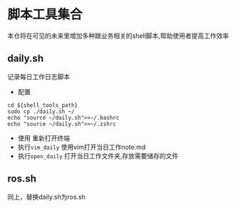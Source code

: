 # 脚本工具集合

本仓将在可见的未来里增加多种跟业务相关的shell脚本,帮助使用者提高工作效率

## daily.sh

记录每日工作日志脚本

- 配置
```
cd ${shell_tools_path}
sudo cp ./daily.sh ~/
echo "source ~/daily.sh">>~/.bashrc
echo "source ~/daily.sh">>~/.zshrc
```
- 使用
重新打开终端
- 执行`vim_daily` 使用vim打开当日工作note.md
- 执行`open_daily` 打开当日工作文件夹,存放需要储存的文件

## ros.sh

同上，替换daily.sh为ros.sh
